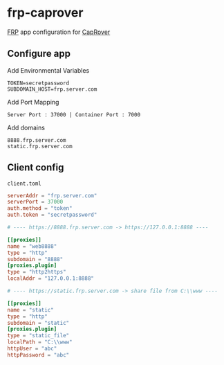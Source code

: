 # frp-caprover

[FRP](https://github.com/fatedier/frp) app configuration for [CapRover](https://caprover.com/)

## Configure app

Add Environmental Variables

```
TOKEN=secretpassword
SUBDOMAIN_HOST=frp.server.com
```

Add Port Mapping

```
Server Port : 37000 | Container Port : 7000
```

Add domains

```
8888.frp.server.com
static.frp.server.com
```

## Client config

`client.toml`

```toml
serverAddr = "frp.server.com"
serverPort = 37000
auth.method = "token"
auth.token = "secretpassword"

# ---- https://8888.frp.server.com -> https://127.0.0.1:8888 ----

[[proxies]]
name = "web8888"
type = "http"
subdomain = "8888"
[proxies.plugin]
type = "http2https"
localAddr = "127.0.0.1:8888"

# ---- https://static.frp.server.com -> share file from C:\\www ----

[[proxies]]
name = "static"
type = "http"
subdomain = "static"
[proxies.plugin]
type = "static_file"
localPath = "C:\\www"
httpUser = "abc"
httpPassword = "abc"

```